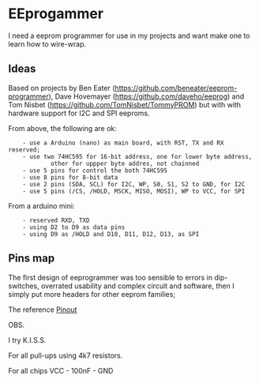 # EEprogammer

I need a eeprom programmer for use in my projects and want make one
to learn how to wire-wrap.

## Ideas

Based on projects by 
Ben Eater (https://github.com/beneater/eeprom-programmer),
Dave Hovemayer (https://github.com/daveho/eeprog) and 
Tom Nisbet (https://github.com/TomNisbet/TommyPROM)
but with with hardware support for I2C and SPI eeproms.

From above, the following are ok:
        
        - use a Arduino (nano) as main board, with RST, TX and RX reserved;
        - use two 74HC595 for 16-bit address, one for lower byte address, 
                other for uppper byte addres, not chainned
        - use 5 pins for control the both 74HC595
        - use 8 pins for 8-bit data
        - use 2 pins (SDA, SCL) for I2C, WP, S0, S1, S2 to GND, for I2C
        - use 5 pins (/CS, /HOLD, MSCK, MISO, MOSI), WP to VCC, for SPI

From a arduino mini:
        
        - reserved RXD, TXD 
        - using D2 to D9 as data pins
        - using D9 as /HOLD and D10, D11, D12, D13, as SPI


## Pins map

The first design of eeprogrammer was too sensible to errors in 
dip-switches, overrated usability and complex circuit and software, 
then I simply put more headers for other eeprom families;

The reference [Pinout](https://github.com/agsb/eepromgrammer/blob/148cf59fdfdf9b6ff1b859eb0863042efeae660a/PinsOuts.md)

OBS.

I try K.I.S.S.

For all pull-ups using 4k7 resistors.

For all chips VCC - 100nF - GND

